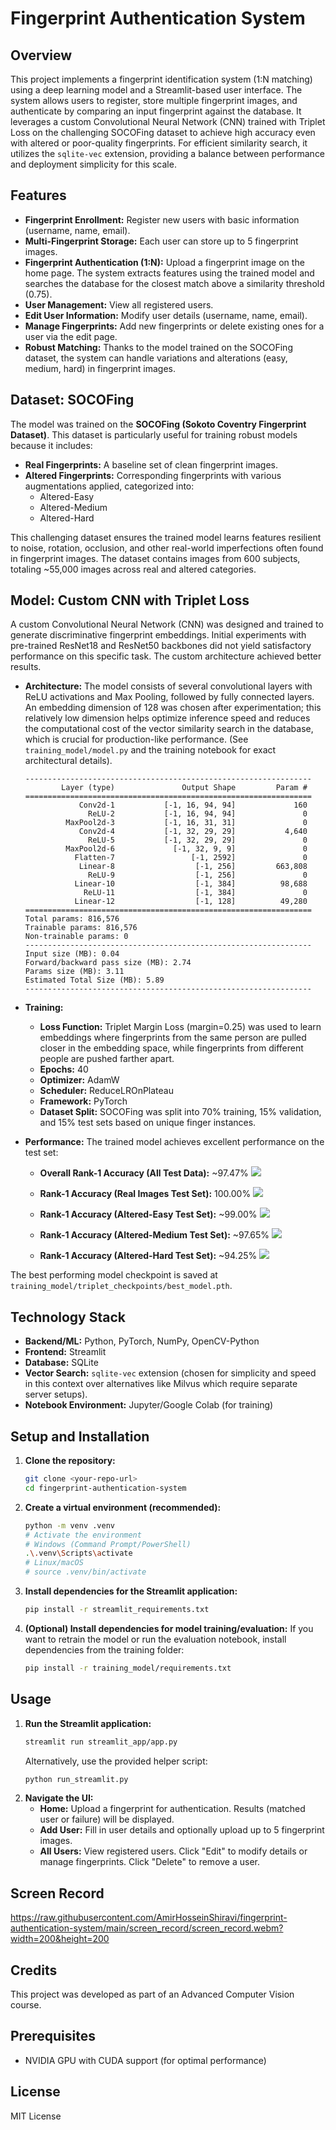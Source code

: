 # Fingerprint Authentication System

## Overview

This project implements a fingerprint identification system (1:N matching) using a deep learning model and a Streamlit-based user interface. The system allows users to register, store multiple fingerprint images, and authenticate by comparing an input fingerprint against the database. It leverages a custom Convolutional Neural Network (CNN) trained with Triplet Loss on the challenging SOCOFing dataset to achieve high accuracy even with altered or poor-quality fingerprints. For efficient similarity search, it utilizes the `sqlite-vec` extension, providing a balance between performance and deployment simplicity for this scale.

## Features

*   **Fingerprint Enrollment:** Register new users with basic information (username, name, email).
*   **Multi-Fingerprint Storage:** Each user can store up to 5 fingerprint images.
*   **Fingerprint Authentication (1:N):** Upload a fingerprint image on the home page. The system extracts features using the trained model and searches the database for the closest match above a similarity threshold (0.75).
*   **User Management:** View all registered users.
*   **Edit User Information:** Modify user details (username, name, email).
*   **Manage Fingerprints:** Add new fingerprints or delete existing ones for a user via the edit page.
*   **Robust Matching:** Thanks to the model trained on the SOCOFing dataset, the system can handle variations and alterations (easy, medium, hard) in fingerprint images.

## Dataset: SOCOFing

The model was trained on the **SOCOFing (Sokoto Coventry Fingerprint Dataset)**. This dataset is particularly useful for training robust models because it includes:
*   **Real Fingerprints:** A baseline set of clean fingerprint images.
*   **Altered Fingerprints:** Corresponding fingerprints with various augmentations applied, categorized into:
    *   Altered-Easy
    *   Altered-Medium
    *   Altered-Hard

This challenging dataset ensures the trained model learns features resilient to noise, rotation, occlusion, and other real-world imperfections often found in fingerprint images. The dataset contains images from 600 subjects, totaling ~55,000 images across real and altered categories.

## Model: Custom CNN with Triplet Loss

A custom Convolutional Neural Network (CNN) was designed and trained to generate discriminative fingerprint embeddings. Initial experiments with pre-trained ResNet18 and ResNet50 backbones did not yield satisfactory performance on this specific task. The custom architecture achieved better results.

*   **Architecture:** The model consists of several convolutional layers with ReLU activations and Max Pooling, followed by fully connected layers. An embedding dimension of 128 was chosen after experimentation; this relatively low dimension helps optimize inference speed and reduces the computational cost of the vector similarity search in the database, which is crucial for production-like performance. (See `training_model/model.py` and the training notebook for exact architectural details).

    ```
    ----------------------------------------------------------------
            Layer (type)               Output Shape         Param #
    ================================================================
                Conv2d-1           [-1, 16, 94, 94]             160
                  ReLU-2           [-1, 16, 94, 94]               0
             MaxPool2d-3           [-1, 16, 31, 31]               0
                Conv2d-4           [-1, 32, 29, 29]           4,640
                  ReLU-5           [-1, 32, 29, 29]               0
             MaxPool2d-6             [-1, 32, 9, 9]               0
               Flatten-7                 [-1, 2592]               0
                Linear-8                  [-1, 256]         663,808
                  ReLU-9                  [-1, 256]               0
               Linear-10                  [-1, 384]          98,688
                 ReLU-11                  [-1, 384]               0
               Linear-12                  [-1, 128]          49,280
    ================================================================
    Total params: 816,576
    Trainable params: 816,576
    Non-trainable params: 0
    ----------------------------------------------------------------
    Input size (MB): 0.04
    Forward/backward pass size (MB): 2.74
    Params size (MB): 3.11
    Estimated Total Size (MB): 5.89
    ----------------------------------------------------------------
    ```
*   **Training:**
    *   **Loss Function:** Triplet Margin Loss (margin=0.25) was used to learn embeddings where fingerprints from the same person are pulled closer in the embedding space, while fingerprints from different people are pushed farther apart.
    *   **Epochs:** 40
    *   **Optimizer:** AdamW
    *   **Scheduler:** ReduceLROnPlateau
    *   **Framework:** PyTorch
    *   **Dataset Split:** SOCOFing was split into 70% training, 15% validation, and 15% test sets based on unique finger instances.
*   **Performance:** The trained model achieves excellent performance on the test set:
    *   **Overall Rank-1 Accuracy (All Test Data):** ~97.47%
    ![](/training_model/result_images/retrieval_performance_over_test_dataset_all.png)
    
    *   **Rank-1 Accuracy (Real Images Test Set):** 100.00%
    ![](/training_model/result_images/retrieval_performance_over_real_test_subset.png)
    
    *   **Rank-1 Accuracy (Altered-Easy Test Set):** ~99.00%
    ![](/training_model/result_images/retrieval_performance_over_easy_test_subset.png)
    
    *   **Rank-1 Accuracy (Altered-Medium Test Set):** ~97.65%
    ![](/training_model/result_images/retrieval_performance_over_medium_test_subset.png)

    *   **Rank-1 Accuracy (Altered-Hard Test Set):** ~94.25%
    ![](/training_model/result_images/retrieval_performance_over_hard_test_subset.png)

    <!-- *   **TAR@FAR=0.1%:** > 98% (True Accept Rate at 0.1% False Accept Rate) -->
    <!-- *   (Refer to `training_model/advanced_cv_project_1_training_model_code_final.ipynb` for detailed evaluation plots and metrics like ROC curves and score distributions). -->

The best performing model checkpoint is saved at `training_model/triplet_checkpoints/best_model.pth`.

## Technology Stack

*   **Backend/ML:** Python, PyTorch, NumPy, OpenCV-Python
*   **Frontend:** Streamlit
*   **Database:** SQLite
*   **Vector Search:** `sqlite-vec` extension (chosen for simplicity and speed in this context over alternatives like Milvus which require separate server setups).
*   **Notebook Environment:** Jupyter/Google Colab (for training)

## Setup and Installation

1.  **Clone the repository:**
    ```bash
    git clone <your-repo-url>
    cd fingerprint-authentication-system
    ```
2.  **Create a virtual environment (recommended):**
    ```bash
    python -m venv .venv
    # Activate the environment
    # Windows (Command Prompt/PowerShell)
    .\.venv\Scripts\activate
    # Linux/macOS
    # source .venv/bin/activate
    ```
3.  **Install dependencies for the Streamlit application:**
    ```bash
    pip install -r streamlit_requirements.txt
    ```
    <!-- *Note: This includes `sqlite-vec`. If you encounter issues with `sqlite-vec` installation, refer to its documentation or run the provided troubleshooting script: `python fix_sqlite_vec.py`* -->

4.  **(Optional) Install dependencies for model training/evaluation:**
    If you want to retrain the model or run the evaluation notebook, install dependencies from the training folder:
    ```bash
    pip install -r training_model/requirements.txt
    ```

## Usage

<!-- 1.  **Ensure `sqlite-vec` is working:** The application relies on the `sqlite-vec` extension. If it's the first run or if you encounter database errors, you might need to run the helper script:
    ```bash
    python fix_sqlite_vec.py
    ``` -->
1.  **Run the Streamlit application:**
    ```bash
    streamlit run streamlit_app/app.py
    ```
    Alternatively, use the provided helper script:
    ```bash
    python run_streamlit.py
    ```
2.  **Navigate the UI:**
    *   **Home:** Upload a fingerprint for authentication. Results (matched user or failure) will be displayed.
    *   **Add User:** Fill in user details and optionally upload up to 5 fingerprint images.
    *   **All Users:** View registered users. Click "Edit" to modify details or manage fingerprints. Click "Delete" to remove a user.


## Screen Record

https://raw.githubusercontent.com/AmirHosseinShiravi/fingerprint-authentication-system/main/screen_record/screen_record.webm?width=200&height=200

<!-- ## Potential Improvements / Future Work

*   Explore more advanced model architectures (e.g., Vision Transformers).
*   Implement fingerprint enhancement preprocessing steps.
*   Integrate with a more scalable vector database solution (e.g., Milvus, Qdrant) if the user base grows significantly.
*   Add more robust error handling and user feedback in the UI.
*   Implement liveness detection to prevent spoofing attacks. -->

## Credits

This project was developed as part of an Advanced Computer Vision course.

## Prerequisites

<!-- - Docker -->
<!-- - Docker Compose -->
- NVIDIA GPU with CUDA support (for optimal performance)

## License

MIT License
